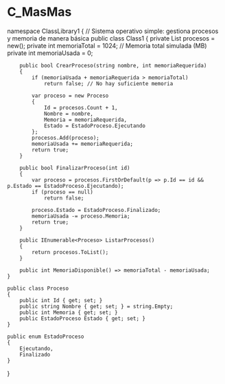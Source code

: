 # C_MasMas
namespace ClassLibrary1
{
    // Sistema operativo simple: gestiona procesos y memoria de manera básica
    public class Class1
    {
        private List<Proceso> procesos = new();
        private int memoriaTotal = 1024; // Memoria total simulada (MB)
        private int memoriaUsada = 0;

        public bool CrearProceso(string nombre, int memoriaRequerida)
        {
            if (memoriaUsada + memoriaRequerida > memoriaTotal)
                return false; // No hay suficiente memoria

            var proceso = new Proceso
            {
                Id = procesos.Count + 1,
                Nombre = nombre,
                Memoria = memoriaRequerida,
                Estado = EstadoProceso.Ejecutando
            };
            procesos.Add(proceso);
            memoriaUsada += memoriaRequerida;
            return true;
        }

        public bool FinalizarProceso(int id)
        {
            var proceso = procesos.FirstOrDefault(p => p.Id == id && p.Estado == EstadoProceso.Ejecutando);
            if (proceso == null)
                return false;

            proceso.Estado = EstadoProceso.Finalizado;
            memoriaUsada -= proceso.Memoria;
            return true;
        }

        public IEnumerable<Proceso> ListarProcesos()
        {
            return procesos.ToList();
        }

        public int MemoriaDisponible() => memoriaTotal - memoriaUsada;
    }

    public class Proceso
    {
        public int Id { get; set; }
        public string Nombre { get; set; } = string.Empty;
        public int Memoria { get; set; }
        public EstadoProceso Estado { get; set; }
    }

    public enum EstadoProceso
    {
        Ejecutando,
        Finalizado
    }
}
